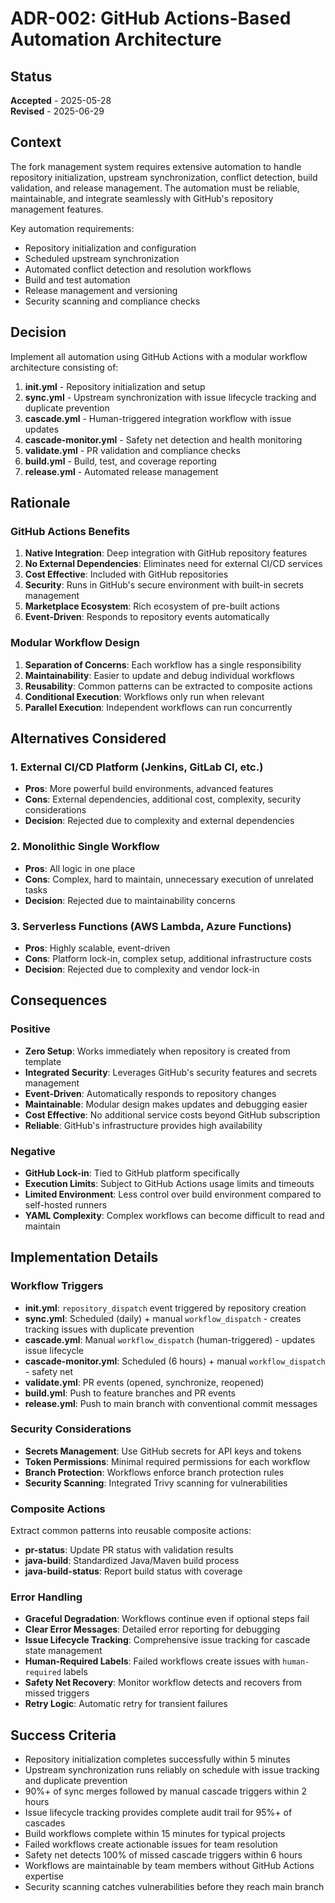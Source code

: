 # ADR-002: GitHub Actions-Based Automation Architecture

## Status
**Accepted** - 2025-05-28  
**Revised** - 2025-06-29

## Context
The fork management system requires extensive automation to handle repository initialization, upstream synchronization, conflict detection, build validation, and release management. The automation must be reliable, maintainable, and integrate seamlessly with GitHub's repository management features.

Key automation requirements:
- Repository initialization and configuration
- Scheduled upstream synchronization
- Automated conflict detection and resolution workflows
- Build and test automation
- Release management and versioning
- Security scanning and compliance checks

## Decision
Implement all automation using GitHub Actions with a modular workflow architecture consisting of:

1. **init.yml** - Repository initialization and setup
2. **sync.yml** - Upstream synchronization with issue lifecycle tracking and duplicate prevention
3. **cascade.yml** - Human-triggered integration workflow with issue updates
4. **cascade-monitor.yml** - Safety net detection and health monitoring
5. **validate.yml** - PR validation and compliance checks
6. **build.yml** - Build, test, and coverage reporting
7. **release.yml** - Automated release management

## Rationale

### GitHub Actions Benefits
1. **Native Integration**: Deep integration with GitHub repository features
2. **No External Dependencies**: Eliminates need for external CI/CD services
3. **Cost Effective**: Included with GitHub repositories
4. **Security**: Runs in GitHub's secure environment with built-in secrets management
5. **Marketplace Ecosystem**: Rich ecosystem of pre-built actions
6. **Event-Driven**: Responds to repository events automatically

### Modular Workflow Design
1. **Separation of Concerns**: Each workflow has a single responsibility
2. **Maintainability**: Easier to update and debug individual workflows
3. **Reusability**: Common patterns can be extracted to composite actions
4. **Conditional Execution**: Workflows only run when relevant
5. **Parallel Execution**: Independent workflows can run concurrently

## Alternatives Considered

### 1. External CI/CD Platform (Jenkins, GitLab CI, etc.)
- **Pros**: More powerful build environments, advanced features
- **Cons**: External dependencies, additional cost, complexity, security considerations
- **Decision**: Rejected due to complexity and external dependencies

### 2. Monolithic Single Workflow
- **Pros**: All logic in one place
- **Cons**: Complex, hard to maintain, unnecessary execution of unrelated tasks
- **Decision**: Rejected due to maintainability concerns

### 3. Serverless Functions (AWS Lambda, Azure Functions)
- **Pros**: Highly scalable, event-driven
- **Cons**: Platform lock-in, complex setup, additional infrastructure costs
- **Decision**: Rejected due to complexity and vendor lock-in

## Consequences

### Positive
- **Zero Setup**: Works immediately when repository is created from template
- **Integrated Security**: Leverages GitHub's security features and secrets management
- **Event-Driven**: Automatically responds to repository changes
- **Maintainable**: Modular design makes updates and debugging easier
- **Cost Effective**: No additional service costs beyond GitHub subscription
- **Reliable**: GitHub's infrastructure provides high availability

### Negative
- **GitHub Lock-in**: Tied to GitHub platform specifically
- **Execution Limits**: Subject to GitHub Actions usage limits and timeouts
- **Limited Environment**: Less control over build environment compared to self-hosted runners
- **YAML Complexity**: Complex workflows can become difficult to read and maintain

## Implementation Details

### Workflow Triggers
- **init.yml**: `repository_dispatch` event triggered by repository creation
- **sync.yml**: Scheduled (daily) + manual `workflow_dispatch` - creates tracking issues with duplicate prevention
- **cascade.yml**: Manual `workflow_dispatch` (human-triggered) - updates issue lifecycle
- **cascade-monitor.yml**: Scheduled (6 hours) + manual `workflow_dispatch` - safety net
- **validate.yml**: PR events (opened, synchronize, reopened)
- **build.yml**: Push to feature branches and PR events
- **release.yml**: Push to main branch with conventional commit messages

### Security Considerations
- **Secrets Management**: Use GitHub secrets for API keys and tokens
- **Token Permissions**: Minimal required permissions for each workflow
- **Branch Protection**: Workflows enforce branch protection rules
- **Security Scanning**: Integrated Trivy scanning for vulnerabilities

### Composite Actions
Extract common patterns into reusable composite actions:
- **pr-status**: Update PR status with validation results
- **java-build**: Standardized Java/Maven build process
- **java-build-status**: Report build status with coverage

### Error Handling
- **Graceful Degradation**: Workflows continue even if optional steps fail
- **Clear Error Messages**: Detailed error reporting for debugging
- **Issue Lifecycle Tracking**: Comprehensive issue tracking for cascade state management
- **Human-Required Labels**: Failed workflows create issues with `human-required` labels
- **Safety Net Recovery**: Monitor workflow detects and recovers from missed triggers
- **Retry Logic**: Automatic retry for transient failures

## Success Criteria
- Repository initialization completes successfully within 5 minutes
- Upstream synchronization runs reliably on schedule with issue tracking and duplicate prevention
- 90%+ of sync merges followed by manual cascade triggers within 2 hours
- Issue lifecycle tracking provides complete audit trail for 95%+ of cascades
- Build workflows complete within 15 minutes for typical projects
- Failed workflows create actionable issues for team resolution
- Safety net detects 100% of missed cascade triggers within 6 hours
- Workflows are maintainable by team members without GitHub Actions expertise
- Security scanning catches vulnerabilities before they reach main branch
